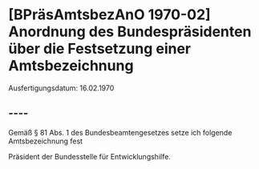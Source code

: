 # [BPräsAmtsbezAnO 1970-02] Anordnung des Bundespräsidenten über die Festsetzung einer Amtsbezeichnung

Ausfertigungsdatum: 16.02.1970

 

## ----

Gemäß § 81 Abs. 1 des Bundesbeamtengesetzes setze ich folgende Amtsbezeichnung fest

  
Präsident der Bundesstelle für Entwicklungshilfe.
